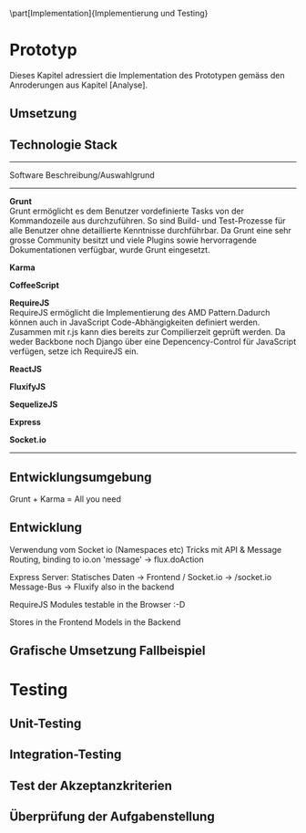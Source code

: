 \part[Implementation]{Implementierung und Testing}

# Prototyp
Dieses Kapitel adressiert die Implementation des Prototypen gemäss den Anroderungen aus Kapitel [Analyse].

## Umsetzung
<!-- Konkrete Implementations-Streategie/Algorythmen --> 

## Technologie Stack

-------------------------------------------------------------
Software            Beschreibung/Auswahlgrund
------------------- ------------------------------------------------
__Grunt__           
                    Grunt ermöglicht es dem Benutzer vordefinierte Tasks von der Kommandozeile aus durchzuführen. So sind Build- und Test-Prozesse für alle Benutzer ohne detaillierte Kenntnisse durchführbar.
                    Da Grunt eine sehr grosse Community besitzt und viele Plugins sowie hervorragende Dokumentationen verfügbar, wurde Grunt eingesetzt.

__Karma__

__CoffeeScript__

__RequireJS__       
                    RequireJS ermöglicht die Implementierung des AMD Pattern.Dadurch können auch in JavaScript Code-Abhängigkeiten definiert werden. Zusammen mit r.js kann dies bereits zur Compilierzeit geprüft werden.
                    Da weder Backbone noch Django über eine Depencency-Control für JavaScript verfügen, setze ich RequireJS ein.

__ReactJS__

__FluxifyJS__

__SequelizeJS__

__Express__

__Socket.io__

-------------------------------------------------------------

## Entwicklungsumgebung
Grunt + Karma = All you need

## Entwicklung
Verwendung vom Socket io (Namespaces etc)
Tricks mit API & Message Routing, binding to io.on 'message' -> flux.doAction

Express Server: 
Statisches Daten -> Frontend /
Socket.io -> /socket.io
Message-Bus -> Fluxify also in the backend


RequireJS Modules testable in the Browser :-D

Stores in the Frontend
Models in the Backend


## Grafische Umsetzung Fallbeispiel


# Testing

## Unit-Testing

## Integration-Testing

## Test der Akzeptanzkriterien

## Überprüfung der Aufgabenstellung
